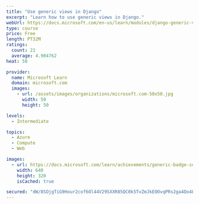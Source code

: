 ```yaml
---
title: "Use generic views in Django"
excerpt: "Learn how to use generic views in Django."
webUrl: https://docs.microsoft.com/en-us/learn/modules/django-generic-views/
type: course
price: Free
length: PT32M
ratings:
  count: 21
  average: 4.904762
heat: 50

provider:
  name: Microsoft Learn
  domain: microsoft.com
  images:
    - url: /assets/images/organizations/microsoft.com-50x50.jpg
      width: 50
      height: 50

levels:
  - Intermediate

topics:
  - Azure
  - Compute
  - Web

images:
  - url: https://docs.microsoft.com/learn/achievements/generic-badge-social.png
    width: 640
    height: 320
    isCached: true

secured: "dW/8SOjgTiG9Hour2cof6Ol44V29SXXR85QC0k5TvZmJkEOOvqPRs2ga4Do4Luo5UcVIqrjZS5IarxW0K9MjTChOsXN1ifbXI+0WbYypLXXf6gQ2nV/VokPH0D4i8oqajrLbzMxFfuC/TRc3zt5H6FCmFg8YGgkZcQRCLhEeNxQGf+rGD2TFLQqvZF2D0TZ9PKPJ2vhDeFc6WlSENNuTCx/t8x2KxLkl7fYLKLs1PBXw9WP5Zic29WntY5j70/wayIFQg3RPuzEtnLU2thaus5HbwyvQhvqtbbespjAackc9oIFYucKy/CA5z1iUn3TWLkGy4W8UWVUoTHK+/TmPx1eO+A+kKQuIZH2AleArTXTlxj/PGmi5a2EJruIDlnoVkkGQpcIi8WBCPu7AVYkEXknD6rK0VMCxVWLsQ6ysfSk=;MgXAUb9PckZabp5q43SG8w=="
---
```


